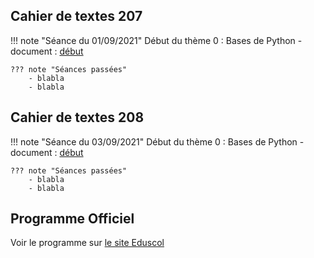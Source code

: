 
## Cahier de textes 207

!!! note "Séance du 01/09/2021"
    Début du thème 0 : Bases de Python
        - document : [début](data/info.pdf)

    ??? note "Séances passées"
        - blabla
        - blabla


## Cahier de textes 208

!!! note "Séance du 03/09/2021"
    Début du thème 0 : Bases de Python
        - document : [début](data/info.pdf)

    ??? note "Séances passées"
        - blabla
        - blabla


## Programme Officiel 

Voir le programme sur [le site Eduscol](https://eduscol.education.fr/1670/programmes-et-ressources-en-sciences-numeriques-et-technologie-voie-gt)
 
